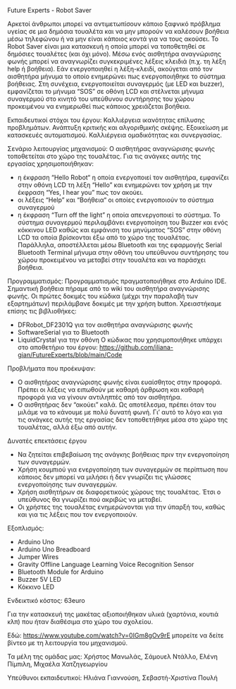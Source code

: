 Future Experts - 
Robot Saver

Αρκετοί άνθρωποι μπορεί να αντιμετωπίσουν κάποιο ξαφνικό πρόβλημα υγείας σε μια δημόσια τουαλέτα και να μην μπορούν να καλέσουν βοήθεια μέσω τηλεφώνου ή να μην είναι κάποιος κοντά για να τους ακούσει. 
Το Robot Saver είναι μια κατασκευή η οποία μπορεί να τοποθετηθεί σε δημόσιες τουαλέτες (και όχι μόνο). Μέσω ενός αισθητήρα αναγνώρισης φωνής μπορεί να αναγνωρίζει συγκεκριμένες λέξεις κλειδιά (π.χ. τη λέξη help ή βοήθεια). Εάν ενεργοποιηθεί η λέξη-κλειδί, ακούγεται από τον αισθητήρα μήνυμα το οποίο ενημερώνει πως ενεργοποιήθηκε το σύστημα βοήθειας. Στη συνέχεια, ενεργοποιείται συναγερμός (με LED και buzzer), εμφανίζεται το μήνυμα “SOS” σε οθόνη LCD και στέλνεται μήνυμα συναγερμού στο κινητό του υπεύθυνου συντήρησης του χώρου προκειμένου να ενημερωθεί πως κάποιος χρειάζεται βοήθεια.

Εκπαιδευτικοί στόχοι του έργου:
    Καλλιέργεια ικανότητας επίλυσης προβλημάτων.
    Ανάπτυξη κριτικής και αλγοριθμικής σκέψης.
    Εξοικείωση με κατασκευές αυτοματισμού.
    Καλλιέργεια ομαδικότητας και συνεργασίας.

Σενάριο λειτουργίας μηχανισμού:
Ο αισθητήρας αναγνώρισης φωνής τοποθετείται στο χώρο της τουαλέτας. Για τις ανάγκες αυτής της εργασίας χρησιμοποιήθηκαν: 
-	η έκφραση “Hello Robot“ η οποία ενεργοποιεί τον αισθητήρα, εμφανίζει στην οθόνη LCD τη λέξη “Hello” και ενημερώνει τον χρήση με την έκφραση “Yes, I hear you” πως τον ακούει.
-	οι λέξεις “Help” και “Βοήθεια“ οι οποίες ενεργοποιούν το σύστημα συναγερμού 
-	η έκφραση “Turn off the light” η οποία απενεργοποιεί το σύστημα.
Το σύστημα συναγερμού περιλαμβάνει ενεργοποίηση του Buzzer και ενός κόκκινου LED καθώς και εμφάνιση του μηνύματος “SOS” στην οθόνη LCD τα οποία βρίσκονται έξω από το χώρο της τουαλέτας.
Παράλληλα, αποστέλλεται μέσω Bluetooth και της εφαρμογής Serial Bluetooth Terminal μήνυμα στην οθόνη του υπεύθυνου συντήρησης του χώρου προκειμένου να μεταβεί στην τουαλέτα και να παράσχει βοήθεια.

Προγραμματισμός:
Προγραμματισμός πραγματοποιήθηκε στο Arduino ΙDE. Σημαντική βοήθεια πήραμε από το wiki του αισθητήρα αναγνώρισης φωνής.
Οι πρώτες δοκιμές του κώδικα (μέχρι την παραλαβή των εξαρτημάτων) περιλάμβανε δοκιμές με την χρήση button.
Χρειαστήκαμε επίσης τις βιβλιοθήκες:
-	DFRobot_DF2301Q για τον αισθητήρα αναγνώρισης φωνής
-	SoftwareSerial για το Bluetooth
-	LiquidCrystal για την οθόνη
Ο κώδικας που χρησιμοποιήθηκε υπάρχει στο αποθετήριο του έργου: https://github.com/iliana-gian/FutureExperts/blob/main/Code 

Προβλήματα που προέκυψαν:
- Ο αισθητήρας αναγνώρισης φωνής είναι ευαίσθητος στην προφορά. Πρέπει οι λέξεις να ειπωθούν με καθαρή άρθρωση και καθαρή προφορά για να γίνουν αντιληπτές από τον αισθητήρα.
- Ο αισθητήρας δεν “ακούει” καλά. Ως αποτέλεσμα, πρέπει όταν του μιλάμε να το κάνουμε με πολύ δυνατή φωνή. Γι’ αυτό το λόγο και για τις ανάγκες αυτής της εργασίας δεν τοποθετήθηκε μέσα στο χώρο της τουαλέτας, αλλά έξω από αυτήν.

Δυνατές επεκτάσεις έργου
- Να ζητείται επιβεβαίωση της ανάγκης βοήθειας πριν την ενεργοποίηση των συναγερμών.
- Χρήση κουμπιού για ενεργοποίηση των συναγερμών σε περίπτωση που κάποιος δεν μπορεί να μιλήσει ή δεν γνωρίζει τις γλώσσες ενεργοποίησης των συναγερμών.
- Χρήση αισθητήρων σε διαφορετικούς χώρους της τουαλέτας. Έτσι ο υπεύθυνος θα γνωρίζει πού ακριβώς να μεταβεί.
- Οι χρήστες της τουαλέτας ενημερώνονται για την ύπαρξή του, καθώς και για τις λέξεις που τον ενεργοποιούν.

Εξοπλισμός: 
- Arduino Uno
- Arduino Uno Breadboard 
- Jumper Wires 
- Gravity Offline Language Learning Voice Recognition Sensor 
- Bluetooth Module for Arduino 
- Buzzer 5V LED
- Κόκκινο LED

Ενδεικτικό κόστος: 63euro

Για την κατασκευή της μακέτας αξιοποιήθηκαν υλικά (χαρτόνια, κουτιά κλπ) που ήταν διαθέσιμα στο χώρο του σχολείου.

Εδώ: https://www.youtube.com/watch?v=0IGm8gOv9rE  μπορείτε να δείτε βίντεο με τη λειτουργία του μηχανισμού.

Τα μέλη της ομάδας μας:
Χρήστος Μανωλάς,
Σάμουελ Ντάλλο,
Ελένη Πίμπιλη,
Μιχαέλα Χατζηγεωργίου

Υπεύθυνοι εκπαιδευτικοί:
Ηλιάνα Γιαννούση,
Σεβαστή-Χριστίνα Πουλή
